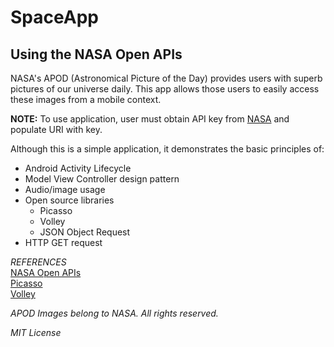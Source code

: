 # SpaceApp
## Using the NASA Open APIs
NASA's APOD (Astronomical Picture of the Day) provides users with superb pictures of our universe daily. This app allows those users to easily access these images from a mobile context. 

**NOTE:** To use application, user must obtain API key from [NASA](https://api.nasa.gov/) and populate URI with key.

Although this is a simple application, it demonstrates the basic principles of: 
- Android Activity Lifecycle
- Model View Controller design pattern
- Audio/image usage
- Open source libraries
	- Picasso
	- Volley
	- JSON Object Request
- HTTP GET request

*REFERENCES*  
[NASA Open APIs](https://api.nasa.gov/)  
[Picasso](https://square.github.io/picasso/)  
[Volley](https://developer.android.com/training/volley)  

*APOD Images belong to NASA. All rights reserved.*  

*MIT License*  
